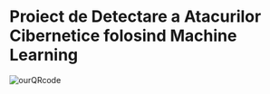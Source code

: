 # Proiect de Detectare a Atacurilor Cibernetice folosind Machine Learning


![ourQRcode](https://github.com/ai-in-actiune/identificarea_atacuri_cibernetice_siteuri_web/assets/93189591/14eca32f-41c6-4b0b-9dfb-88072dc564d1)
